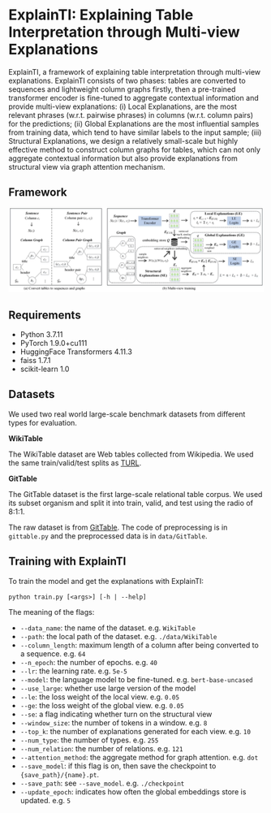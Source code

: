 # ExplainTI: Explaining Table Interpretation through Multi-view Explanations

ExplainTI, a framework of explaining table interpretation through multi-view explanations. ExplainTI consists of two phases: tables are converted to sequences and lightweight column graphs firstly, then a pre-trained transformer encoder is fine-tuned to aggregate contextual information and provide multi-view explanations: (i) Local Explanations, are the most relevant phrases (w.r.t. pairwise phrases) in columns (w.r.t. column pairs) for the predictions; (ii) Global Explanations are the most influential samples from training data, which tend to have similar labels to the input sample; (iii) Structural Explanations, we design a relatively small-scale but highly effective method to construct column graphs for tables, which can not only aggregate contextual information but also provide explanations from structural view via graph attention mechanism.

## Framework

![The proposed ExplainTI Framework](./framework.jpg)

## Requirements

- Python 3.7.11
- PyTorch 1.9.0+cu111
- HuggingFace Transformers 4.11.3
- faiss 1.7.1
- scikit-learn 1.0

## Datasets

We used two real world large-scale benchmark datasets from different types for evaluation.

**WikiTable**

The WikiTable dataset are Web tables collected from Wikipedia. We used the same train/valid/test splits as [TURL](https://github.com/sunlab-osu/TURL).

**GitTable**

The GitTable dataset is the first large-scale relational table corpus. We used its subset organism and split it into train, valid, and test using the radio of 8:1:1.

The raw dataset is from [GitTable](https://gittables.github.io/). The code of preprocessing is in `gittable.py` and the preprocessed data is in `data/GitTable`.

## Training with ExplainTI

To train the model and get the explanations with ExplainTI:

```
python train.py [<args>] [-h | --help]
```

The meaning of the flags:

- `--data_name`:  the name of the dataset. e.g. `WikiTable`
- `--path`: the local path of the dataset. e.g. `./data/WikiTable`
- `--column_length`: maximum length of a column after being converted to a sequence. e.g. `64`
- `--n_epoch`: the number of epochs. e.g. `40`
- `--lr`: the learning rate. e.g. `5e-5`
- `--model`: the language model to be fine-tuned. e.g. `bert-base-uncased`
- `--use_large`: whether use large version of the model
- `--le`: the loss weight of the local view. e.g. `0.05`
- `--ge`: the loss weight of the global view. e.g. `0.05`
- `--se`: a flag indicating whether turn on the structural view
- `--window_size`: the number of tokens in a window. e.g. `8`
- `--top_k`: the number of explanations generated for each view. e.g. `10`
- `--num_type`: the number of types. e.g. `255`
- `--num_relation`: the number of relations. e.g. `121`
- `--attention_method`: the aggregate method for graph attention. e.g. `dot`
- `--save_model`: if this flag is on, then save the checkpoint to `{save_path}/{name}.pt`.
- `--save_path`: see `--save_model`. e.g. `./checkpoint`
- `--update_epoch`: indicates how often the global embeddings store is updated. e.g. `5`
